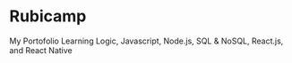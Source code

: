 # Rubicamp
My Portofolio Learning Logic, Javascript, Node.js, SQL & NoSQL, React.js, and React Native
